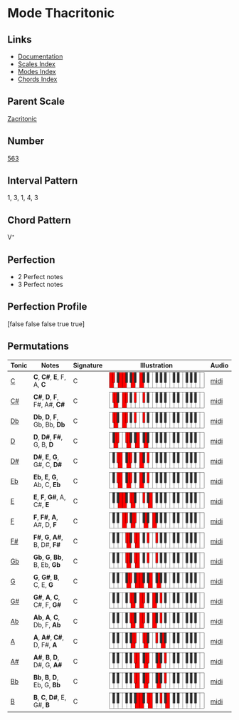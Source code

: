 # Mode Thacritonic

## Links

- [Documentation](README.md)
- [Scales Index](Scales.md)
- [Modes Index](Modes.md)
- [Chords Index](Chords.md)

## Parent Scale

[Zacritonic](ScaleZacritonic.md)

## Number

[563](https://ianring.com/musictheory/scales/563)

## Interval Pattern

1, 3, 1, 4, 3

## Chord Pattern

V⁺

## Perfection

- 2 Perfect notes
- 3 Perfect notes

## Perfection Profile

[false false false true true]

## Permutations

| Tonic | Notes | Signature | Illustration | Audio |
|-------|-------|-----------|--------------|-------|
| [C](ModeCNaturalThacritonic.md) | **C**, **C#**, **E**, F, A, **C** | C | ![CNaturalThacritonic](ModeCNaturalThacritonic.png) | [midi](https://github.com/edipermadi/music/blob/main/docs/ModeCNaturalThacritonic.mid?raw=true) |
| [C#](ModeCSharpThacritonic.md) | **C#**, **D**, **F**, F#, A#, **C#** | C | ![CSharpThacritonic](ModeCSharpThacritonic.png) | [midi](https://github.com/edipermadi/music/blob/main/docs/ModeCSharpThacritonic.mid?raw=true) |
| [Db](ModeDFlatThacritonic.md) | **Db**, **D**, **F**, Gb, Bb, **Db** | C | ![DFlatThacritonic](ModeDFlatThacritonic.png) | [midi](https://github.com/edipermadi/music/blob/main/docs/ModeDFlatThacritonic.mid?raw=true) |
| [D](ModeDNaturalThacritonic.md) | **D**, **D#**, **F#**, G, B, **D** | C | ![DNaturalThacritonic](ModeDNaturalThacritonic.png) | [midi](https://github.com/edipermadi/music/blob/main/docs/ModeDNaturalThacritonic.mid?raw=true) |
| [D#](ModeDSharpThacritonic.md) | **D#**, **E**, **G**, G#, C, **D#** | C | ![DSharpThacritonic](ModeDSharpThacritonic.png) | [midi](https://github.com/edipermadi/music/blob/main/docs/ModeDSharpThacritonic.mid?raw=true) |
| [Eb](ModeEFlatThacritonic.md) | **Eb**, **E**, **G**, Ab, C, **Eb** | C | ![EFlatThacritonic](ModeEFlatThacritonic.png) | [midi](https://github.com/edipermadi/music/blob/main/docs/ModeEFlatThacritonic.mid?raw=true) |
| [E](ModeENaturalThacritonic.md) | **E**, **F**, **G#**, A, C#, **E** | C | ![ENaturalThacritonic](ModeENaturalThacritonic.png) | [midi](https://github.com/edipermadi/music/blob/main/docs/ModeENaturalThacritonic.mid?raw=true) |
| [F](ModeFNaturalThacritonic.md) | **F**, **F#**, **A**, A#, D, **F** | C | ![FNaturalThacritonic](ModeFNaturalThacritonic.png) | [midi](https://github.com/edipermadi/music/blob/main/docs/ModeFNaturalThacritonic.mid?raw=true) |
| [F#](ModeFSharpThacritonic.md) | **F#**, **G**, **A#**, B, D#, **F#** | C | ![FSharpThacritonic](ModeFSharpThacritonic.png) | [midi](https://github.com/edipermadi/music/blob/main/docs/ModeFSharpThacritonic.mid?raw=true) |
| [Gb](ModeGFlatThacritonic.md) | **Gb**, **G**, **Bb**, B, Eb, **Gb** | C | ![GFlatThacritonic](ModeGFlatThacritonic.png) | [midi](https://github.com/edipermadi/music/blob/main/docs/ModeGFlatThacritonic.mid?raw=true) |
| [G](ModeGNaturalThacritonic.md) | **G**, **G#**, **B**, C, E, **G** | C | ![GNaturalThacritonic](ModeGNaturalThacritonic.png) | [midi](https://github.com/edipermadi/music/blob/main/docs/ModeGNaturalThacritonic.mid?raw=true) |
| [G#](ModeGSharpThacritonic.md) | **G#**, **A**, **C**, C#, F, **G#** | C | ![GSharpThacritonic](ModeGSharpThacritonic.png) | [midi](https://github.com/edipermadi/music/blob/main/docs/ModeGSharpThacritonic.mid?raw=true) |
| [Ab](ModeAFlatThacritonic.md) | **Ab**, **A**, **C**, Db, F, **Ab** | C | ![AFlatThacritonic](ModeAFlatThacritonic.png) | [midi](https://github.com/edipermadi/music/blob/main/docs/ModeAFlatThacritonic.mid?raw=true) |
| [A](ModeANaturalThacritonic.md) | **A**, **A#**, **C#**, D, F#, **A** | C | ![ANaturalThacritonic](ModeANaturalThacritonic.png) | [midi](https://github.com/edipermadi/music/blob/main/docs/ModeANaturalThacritonic.mid?raw=true) |
| [A#](ModeASharpThacritonic.md) | **A#**, **B**, **D**, D#, G, **A#** | C | ![ASharpThacritonic](ModeASharpThacritonic.png) | [midi](https://github.com/edipermadi/music/blob/main/docs/ModeASharpThacritonic.mid?raw=true) |
| [Bb](ModeBFlatThacritonic.md) | **Bb**, **B**, **D**, Eb, G, **Bb** | C | ![BFlatThacritonic](ModeBFlatThacritonic.png) | [midi](https://github.com/edipermadi/music/blob/main/docs/ModeBFlatThacritonic.mid?raw=true) |
| [B](ModeBNaturalThacritonic.md) | **B**, **C**, **D#**, E, G#, **B** | C | ![BNaturalThacritonic](ModeBNaturalThacritonic.png) | [midi](https://github.com/edipermadi/music/blob/main/docs/ModeBNaturalThacritonic.mid?raw=true) |
